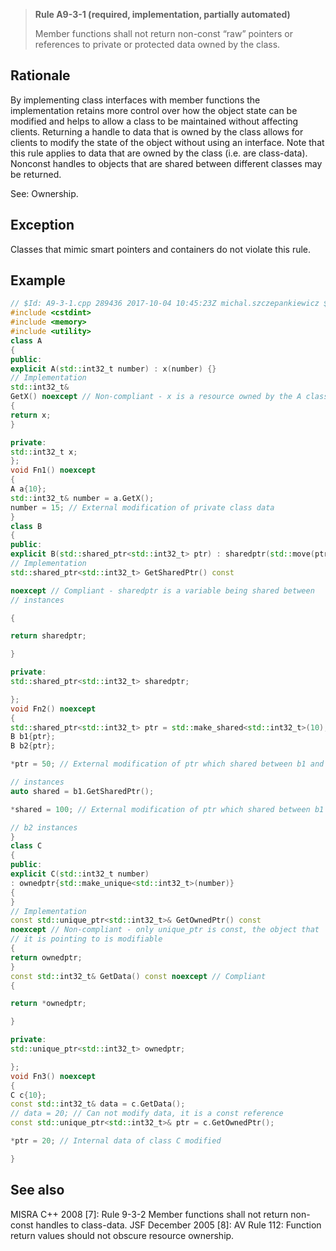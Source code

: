 > **Rule A9-3-1 (required, implementation, partially automated)**
>
> Member functions shall not return non-const “raw” pointers or
> references to private or protected data owned by the class.

## Rationale

By implementing class interfaces with member functions the implementation retains
more control over how the object state can be modified and helps to allow a class to
be maintained without affecting clients. Returning a handle to data that is owned by
the class allows for clients to modify the state of the object without using an interface.
Note that this rule applies to data that are owned by the class (i.e. are class-data). Nonconst handles to objects that are shared between different classes may be returned.

See: Ownership.

## Exception

Classes that mimic smart pointers and containers do not violate this rule.

## Example

```cpp
// $Id: A9-3-1.cpp 289436 2017-10-04 10:45:23Z michal.szczepankiewicz $
#include <cstdint>
#include <memory>
#include <utility>
class A
{
public:
explicit A(std::int32_t number) : x(number) {}
// Implementation
std::int32_t&
GetX() noexcept // Non-compliant - x is a resource owned by the A class
{
return x;
}

private:
std::int32_t x;
};
void Fn1() noexcept
{
A a{10};
std::int32_t& number = a.GetX();
number = 15; // External modification of private class data
}
class B
{
public:
explicit B(std::shared_ptr<std::int32_t> ptr) : sharedptr(std::move(ptr)) {}
// Implementation
std::shared_ptr<std::int32_t> GetSharedPtr() const

noexcept // Compliant - sharedptr is a variable being shared between
// instances

{

return sharedptr;

}

private:
std::shared_ptr<std::int32_t> sharedptr;

};
void Fn2() noexcept
{
std::shared_ptr<std::int32_t> ptr = std::make_shared<std::int32_t>(10);
B b1{ptr};
B b2{ptr};

*ptr = 50; // External modification of ptr which shared between b1 and b2

// instances
auto shared = b1.GetSharedPtr();

*shared = 100; // External modification of ptr which shared between b1 and

// b2 instances
}
class C
{
public:
explicit C(std::int32_t number)
: ownedptr{std::make_unique<std::int32_t>(number)}
{
}
// Implementation
const std::unique_ptr<std::int32_t>& GetOwnedPtr() const
noexcept // Non-compliant - only unique_ptr is const, the object that
// it is pointing to is modifiable
{
return ownedptr;
}
const std::int32_t& GetData() const noexcept // Compliant
{

return *ownedptr;

}

private:
std::unique_ptr<std::int32_t> ownedptr;

};
void Fn3() noexcept
{
C c{10};
const std::int32_t& data = c.GetData();
// data = 20; // Can not modify data, it is a const reference
const std::unique_ptr<std::int32_t>& ptr = c.GetOwnedPtr();

*ptr = 20; // Internal data of class C modified

}

```

## See also

MISRA C++ 2008 [7]: Rule 9-3-2 Member functions shall not return non-const
handles to class-data.
JSF December 2005 [8]: AV Rule 112: Function return values should not
obscure resource ownership.
